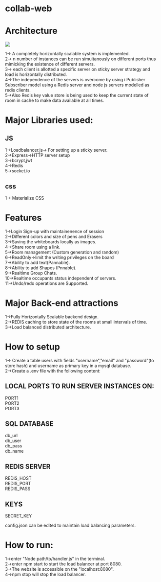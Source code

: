 # collab-web
# Architecture

![](https://github.com/sig5/collab-web/blob/master/views/images/archi.png)

1-> A completely horizontally scalable system is implemented.  
2-> n number of instances can be run simultanously on different ports thus mimicking the existence of different servers.  
3-> each client is allotted a specific server on sticky server strategy and load is horizontally distributed.  
4->The independence of the servers is overcome by using i Publisher Subscriber model using a Redis server and node js servers modelled as  redis clients.  
5->Also Redis key value store is being used to keep the current state of room in cache to make data available at all times.  

# Major Libraries used:
## JS
1->Loadbalancer.js-> For setting up a sticky server.  
2->Express->HTTP server setup  
3->bcrypt,jwt  
4->Redis  
5->socket.io  
## css
1-> Materialize CSS

# Features
1->Login Sign-up with maintainenence of session  
2->Different colors and size of pens and Erasers  
3->Saving the whiteboards locally as images.  
4->Share room using a link.  
5->Room management (Custom generation and random)  
6->ReadOnly->limit the writing privileges on the board  
7->Ability to add text(Pannable).  
8->Ability to add Shapes (Pnnable).  
9->Realtime Group Chats.  
10->Realtime occupants status independent of servers.  
11->Undo/redo operations are Supported.  
# Major Back-end attractions
1->Fully Horizontally Scalable backend design.  
2->REDIS caching to store state of the rooms at small intervals of time.  
3->Load balanced distributed architecture.
# How to setup
1-> Create a table users with fields "username","email" and "password"(to store hash) and username as primary key in a mysql database.  
2->Create a .env file with the following content:  
## LOCAL PORTS TO RUN SERVER INSTANCES ON:
PORT1  
PORT2  
PORT3  
## SQL DATABASE
db_url  
db_user  
db_pass  
db_name  
## REDIS SERVER
REDIS_HOST  
REDIS_PORT  
REDIS_PASS  
## KEYS
SECRET_KEY  

config.json can be edited to maintain load balancing parameters.  
# How to run:
1->enter "Node path/to/handler.js" in the terminal.  
2->enter npm start to start the load balancer at port 8080.  
3->The website is accessible on the "localhost:8080".  
4->npm stop will stop the load balancer.
